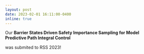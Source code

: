 ```yaml
---
layout: post
date: 2023-02-01 16:11:00-0400
inline: true
---
```


Our <strong>Barrier States Driven Safety Importance Sampling for Model Predictive Path Integral Control</strong></p> was submited to RSS 2023!
